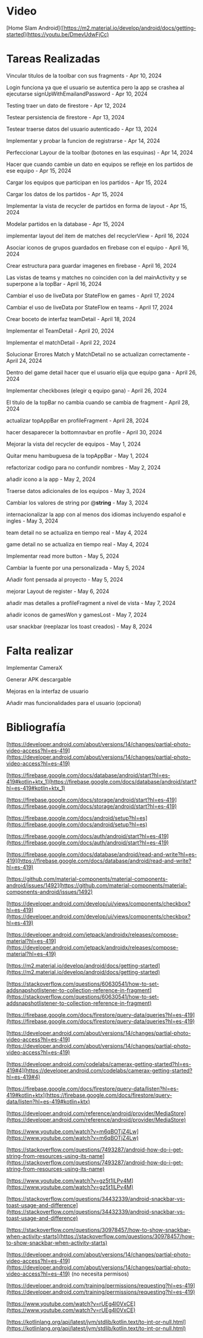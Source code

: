 # Video

[Home Slam Android]([https://m2.material.io/develop/android/docs/getting-started](https://youtu.be/DmevUdwFjCc)

# Tareas Realizadas

Vincular titulos de la toolbar con sus fragments - Apr 10, 2024

Login funciona ya que el usuario se autentica pero la app se crashea al ejecutarse signUpWithEmailandPassword - Apr 10, 2024

Testing traer un dato de firestore - Apr 12, 2024

Testear persistencia de firestore - Apr 13, 2024

Testear traerse datos del usuario autenticado - Apr 13, 2024

Implementar y probar la funcion de registrarse - Apr 14, 2024

Perfeccionar Layour de la toolbar (botones en las esquinas) - Apr 14, 2024

Hacer que cuando cambie un dato en equipos se refleje en los partidos de ese equipo - Apr 15, 2024

Cargar los equipos que participan en los partidos - Apr 15, 2024

Cargar los datos de los partidos - Apr 15, 2024

Implementar la vista de recycler de partidos en forma de layout - Apr 15, 2024

Modelar partidos en la database - Apr 15, 2024

implementar layout del item de matches del recyclerView - April 16, 2024

Asociar iconos de grupos guardados en firebase con el equipo - April 16, 2024

Crear estructura para guardar imagenes en firebase - April 16, 2024

Las vistas de teams y matches no coinciden con la del mainActivity y se superpone a la topBar - April 16, 2024

Cambiar el uso de liveData por StateFlow en games - April 17, 2024

Cambiar el uso de liveData por StateFlow en teams - April 17, 2024

Crear boceto de interfaz teamDetail - April 18, 2024

Implementar el TeamDetail - April 20, 2024

Implementar el matchDetail - April 22, 2024

Solucionar Errores Match y MatchDetail no se actualizan correctamente - April 24, 2024

Dentro del game detail hacer que el usuario elija que equipo gana - April 26, 2024

Implementar checkboxes (elegir q equipo gana) - April 26, 2024

El titulo de la topBar no cambia cuando se cambia de fragment - April 28, 2024

actualizar topAppBar en profileFragment - April 28, 2024

hacer desaparecer la bottomnavbar en profile - April 30, 2024

Mejorar la vista del recycler de equipos - May 1, 2024

Quitar menu hambuguesa de la topAppBar - May 1, 2024

refactorizar codigo para no confundir nombres - May 2, 2024

añadir icono a la app - May 2, 2024

Traerse datos adicionales de los equipos - May 3, 2024

Cambiar los valores de string por @**string** - May 3, 2024

internacionalizar la app con al menos dos idiomas incluyendo español e ingles - May 3, 2024

team detail no se actualiza en tiempo real - May 4, 2024

game detail no se actualiza en tiempo real - May 4, 2024

Implementar read more button - May 5, 2024

Cambiar la fuente por una personalizada - May 5, 2024

Añadir font pensada al proyecto - May 5, 2024

mejorar Layout de register - May 6, 2024

añadir mas detalles a profileFragment a nivel de vista - May 7, 2024

añadir iconos de gamesWon y gamesLost - May 7, 2024

usar snackbar (reeplazar los toast creados) - May 8, 2024


# Falta realizar

Implementar CameraX

Generar APK descargable

Mejoras en la interfaz de usuario

Añadir mas funcionalidades para el usuario (opcional)

# Bibliografía

[https://developer.android.com/about/versions/14/changes/partial-photo-video-access?hl=es-419](https://developer.android.com/about/versions/14/changes/partial-photo-video-access?hl=es-419)

[https://firebase.google.com/docs/database/android/start?hl=es-419#kotlin+ktx_1](https://firebase.google.com/docs/database/android/start?hl=es-419#kotlin+ktx_1)

[https://firebase.google.com/docs/storage/android/start?hl=es-419](https://firebase.google.com/docs/storage/android/start?hl=es-419)

[https://firebase.google.com/docs/android/setup?hl=es](https://firebase.google.com/docs/android/setup?hl=es)

[https://firebase.google.com/docs/auth/android/start?hl=es-419](https://firebase.google.com/docs/auth/android/start?hl=es-419)

[https://firebase.google.com/docs/database/android/read-and-write?hl=es-419](https://firebase.google.com/docs/database/android/read-and-write?hl=es-419)

[https://github.com/material-components/material-components-android/issues/1492](https://github.com/material-components/material-components-android/issues/1492)

[https://developer.android.com/develop/ui/views/components/checkbox?hl=es-419](https://developer.android.com/develop/ui/views/components/checkbox?hl=es-419)

[https://developer.android.com/jetpack/androidx/releases/compose-material?hl=es-419](https://developer.android.com/jetpack/androidx/releases/compose-material?hl=es-419)

[https://m2.material.io/develop/android/docs/getting-started](https://m2.material.io/develop/android/docs/getting-started)

[https://stackoverflow.com/questions/60630541/how-to-set-addsnapshotlistener-to-collection-reference-in-fragment](https://stackoverflow.com/questions/60630541/how-to-set-addsnapshotlistener-to-collection-reference-in-fragment)

[https://firebase.google.com/docs/firestore/query-data/queries?hl=es-419](https://firebase.google.com/docs/firestore/query-data/queries?hl=es-419)

[https://developer.android.com/about/versions/14/changes/partial-photo-video-access?hl=es-419](https://developer.android.com/about/versions/14/changes/partial-photo-video-access?hl=es-419)

[https://developer.android.com/codelabs/camerax-getting-started?hl=es-419#4](https://developer.android.com/codelabs/camerax-getting-started?hl=es-419#4)

[https://firebase.google.com/docs/firestore/query-data/listen?hl=es-419#kotlin+ktx](https://firebase.google.com/docs/firestore/query-data/listen?hl=es-419#kotlin+ktx)

[https://developer.android.com/reference/android/provider/MediaStore](https://developer.android.com/reference/android/provider/MediaStore)

[https://www.youtube.com/watch?v=m6qBOTjZ4Lw](https://www.youtube.com/watch?v=m6qBOTjZ4Lw)

[https://stackoverflow.com/questions/7493287/android-how-do-i-get-string-from-resources-using-its-name](https://stackoverflow.com/questions/7493287/android-how-do-i-get-string-from-resources-using-its-name)

[https://www.youtube.com/watch?v=gz5t1lLPv4M](https://www.youtube.com/watch?v=gz5t1lLPv4M)

[https://stackoverflow.com/questions/34432339/android-snackbar-vs-toast-usage-and-difference](https://stackoverflow.com/questions/34432339/android-snackbar-vs-toast-usage-and-difference)

[https://stackoverflow.com/questions/30978457/how-to-show-snackbar-when-activity-starts](https://stackoverflow.com/questions/30978457/how-to-show-snackbar-when-activity-starts)

[https://developer.android.com/about/versions/14/changes/partial-photo-video-access?hl=es-419](https://developer.android.com/about/versions/14/changes/partial-photo-video-access?hl=es-419) (no necesita permisos)

[https://developer.android.com/training/permissions/requesting?hl=es-419](https://developer.android.com/training/permissions/requesting?hl=es-419)

[https://www.youtube.com/watch?v=rUEg4I0VxCE](https://www.youtube.com/watch?v=rUEg4I0VxCE)

[https://kotlinlang.org/api/latest/jvm/stdlib/kotlin.text/to-int-or-null.html](https://kotlinlang.org/api/latest/jvm/stdlib/kotlin.text/to-int-or-null.html)
